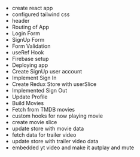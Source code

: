 - create react app
- configured tailwind css
- header
- Routing of App
- Login Form
- SignUp Form
- Form Validation
- useRef Hook
- Firebase setup
- Deploying app
- Create SignUp user account
- Implement Sign In
- Create Redux Store with userSlice
- Implemented Sign Out
- Update Profile
- Build Movies
- Fetch from TMDB movies
- custom hooks for now playing movie
- create movie slice
- update store with movie data
- fetch data for trailer video
- update store with trailer video data
- embedded yt video and make it autplay and mute
